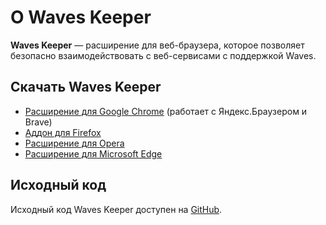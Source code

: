 # О Waves Keeper

**Waves Keeper** — расширение для веб-браузера, которое позволяет безопасно взаимодействовать с веб-сервисами с поддержкой Waves.

## Скачать Waves Keeper

* [Расширение для Google Chrome](https://chrome.google.com/webstore/detail/waves-keeper/lpilbniiabackdjcionkobglmddfbcjo)  (работает с Яндекс.Браузером и Brave)
* [Аддон для Firefox](https://addons.mozilla.org/en-US/firefox/addon/waves-keeper)
* [Расширение для Opera](https://addons.opera.com/ru/extensions/details/waves-keeper)
* [Расширение для Microsoft Edge](https://www.microsoft.com/ru-ru/p/waves-keeper/9npz1hrq32nt?activetab=pivot:overviewtab)

## Исходный код

Исходный код Waves Keeper доступен на [GitHub](https://github.com/wavesplatform/waveskeeper).
